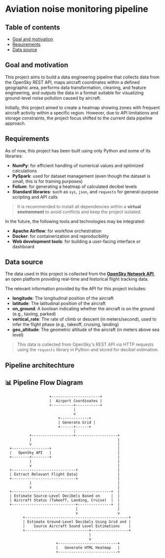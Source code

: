 # Aviation noise monitoring pipeline

## Table of contents

- [Goal and motivation](#goal-and-motivation)
- [Requirements](#requirements)
- [Data source](#data-source)

## Goal and motivation

This project aims to build a data engineering pipeline that collects data from the OpenSky REST API, maps aircraft coordinates within a defined geographic area, performs data transformation, cleaning, and feature engineering, and outputs the data in a format suitable for visualizing ground-level noise pollution caused by aircraft.

Initially, this project aimed to create a heatmap showing zones with frequent aircraft activity within a specific region. However, due to API limitations and storage constraints, the project focus shifted to the current data pipeline approach.

## Requirements

As of now, this project has been built using only Python and some of its libraries:

- **NumPy**: for efficient handling of numerical values and optimized calculations  
- **PySpark**: used for dataset management (even though the dataset is small, this is for training purposes)  
- **Folium**: for generating a heatmap of calculated decibel levels  
- **Standard libraries**: such as `sys`, `json`, and `requests` for general-purpose scripting and API calls

> It is recommended to install all dependencies within a **virtual environment** to avoid conflicts and keep the project isolated.

In the future, the following tools and technologies may be integrated:
- **Apache Airflow**: for workflow orchestration  
- **Docker**: for containerization and reproducibility  
- **Web development tools**: for building a user-facing interface or dashboard

## Data source

The data used in this project is collected from the **[OpenSky Network API](https://opensky-network.org/)**, an open platform providing real-time and historical flight tracking data.

The relevant information provided by the API for this project includes:

- **longitude**: The longitudinal position of the aircraft  
- **latitude**: The latitudinal position of the aircraft  
- **on_ground**: A boolean indicating whether the aircraft is on the ground (e.g., taxiing, parked)  
- **vertical_rate**: The rate of climb or descent (in meters/second), used to infer the flight phase (e.g., takeoff, cruising, landing)  
- **geo_altitude**: The geometric altitude of the aircraft (in meters above sea level)

> This data is collected from OpenSky's REST API via HTTP requests using the `requests` library in Python and stored for decibel estimation.

## Pipeline architechture

## 📊 Pipeline Flow Diagram

```text
                    +----------------------+
                    |  Airport Coordinates |
                    +----------+-----------+
                               |
                               v
                        +-------------+
                        | Generate Grid |
                        +------+------+
                               |
           +-------------------+-------------------+
           |                                       |
           v                                       |
  +-----------------+                              |
  |   OpenSky API   |                              |
  +--------+--------+                              |
           |                                       |
           v                                       |
  +-----------------------------+                  |
  | Extract Relevant Flight Data|                  |
  +-----------------------------+                  |
           |                                       |
           v                                       |
  +---------------------------------------------+  |
  | Estimate Source-Level Decibels Based on     |  |
  | Aircraft Status (Takeoff, Landing, Cruise)  |  |
  +-----------------------------+---------------+  |
                                |                  |
                                v                  v
        +-----------------------------------------------+
        | Estimate Ground-Level Decibels Using Grid and |
        |    Source Aircraft Sound Level Estimations    |
        +-----------------------------+-----------------+
                                      |
                                      v
                       +---------------------------+
                       |   Generate HTML Heatmap   |
                       +---------------------------+
